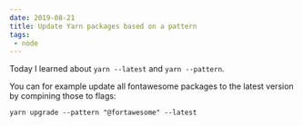 ```yaml
---
date: 2019-08-21
title: Update Yarn packages based on a pattern
tags:
 - node
---
```


Today I learned about `yarn --latest` and `yarn --pattern`.

You can for example update all fontawesome packages to the latest version by compining those to flags:

```shell
yarn upgrade --pattern "@fortawesome" --latest
```
